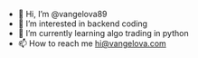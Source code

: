 - 👋 Hi, I’m @vangelova89
- 👀 I’m interested in backend coding
- 🌱 I’m currently learning algo trading in python
- 📫 How to reach me hi@vangelova.com

<!---
vangelova89/vangelova89 is a ✨ special ✨ repository because its `README.md` (this file) appears on your GitHub profile.
You can click the Preview link to take a look at your changes.
--->
